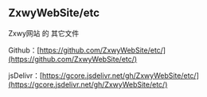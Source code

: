 ## ZxwyWebSite/etc
Zxwy网站 的 其它文件

Github：[https://github.com/ZxwyWebSite/etc/](https://github.com/ZxwyWebSite/etc/)
 
jsDelivr：[https://gcore.jsdelivr.net/gh/ZxwyWebSite/etc/](https://gcore.jsdelivr.net/gh/ZxwyWebSite/etc/)
